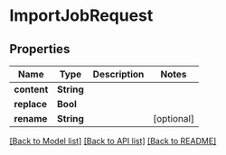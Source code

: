 # ImportJobRequest

## Properties

Name | Type | Description | Notes
------------ | ------------- | ------------- | -------------
**content** | **String** |  | 
**replace** | **Bool** |  | 
**rename** | **String** |  | [optional] 

[[Back to Model list]](../#documentation-for-models) [[Back to API list]](../#documentation-for-api-endpoints) [[Back to README]](../)


